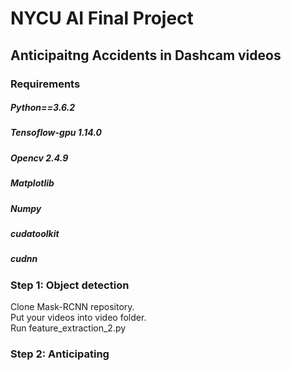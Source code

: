 # NYCU AI Final Project 
## Anticipaitng Accidents in Dashcam videos

### Requirements

##### Python==3.6.2
##### Tensoflow-gpu 1.14.0
##### Opencv 2.4.9
##### Matplotlib
##### Numpy
##### cudatoolkit
##### cudnn
### Step 1: Object detection
Clone Mask-RCNN repository.  
Put your videos into video folder.  
Run feature_extraction_2.py  
### Step 2: Anticipating
